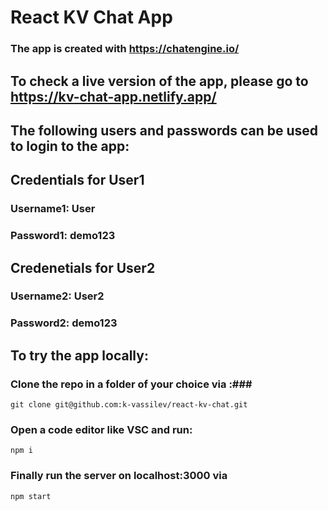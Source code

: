 # React KV Chat App #
### The app is created with https://chatengine.io/ ###

## To check a live version of the app, please go to https://kv-chat-app.netlify.app/ ##

## The following users and passwords can be used to login to the app: ##
## Credentials for User1 ##
### Username1: User ###
### Password1: demo123 ###

## Credenetials for User2 ##
### Username2: User2 ###
### Password2: demo123 ###

## To try the app locally: ##

### Clone the repo in a folder of your choice via :###
```
git clone git@github.com:k-vassilev/react-kv-chat.git
```
### Open a code editor like VSC and run: ###
```
npm i
```
### Finally run the server on localhost:3000 via ###
```
npm start
```